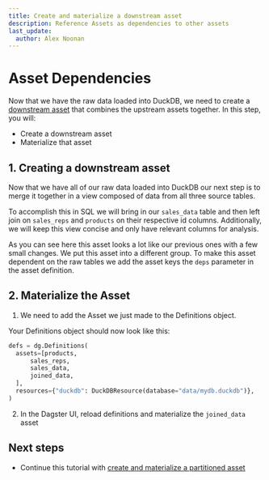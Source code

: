 ```yaml
---
title: Create and materialize a downstream asset
description: Reference Assets as dependencies to other assets
last_update:
  author: Alex Noonan
---
```


# Asset Dependencies

Now that we have the raw data loaded into DuckDB, we need to create a [downstream asset](guides/build/asset-concepts/asset-dependencies) that combines the upstream assets together. In this step, you will:

- Create a downstream asset
- Materialize that asset

## 1. Creating a downstream asset

Now that we have all of our raw data loaded into DuckDB our next step is to merge it together in a view composed of data from all three source tables.

To accomplish this in SQL we will bring in our `sales_data` table and then left join on `sales_reps` and `products` on their respective id columns. Additionally, we will keep this view concise and only have relevant columns for analysis.

As you can see here this asset looks a lot like our previous ones with a few small changes. We put this asset into a different group. To make this asset dependent on the raw tables we add the asset keys the `deps` parameter in the asset definition.

<CodeExample filePath="guides/tutorials/etl_tutorial/etl_tutorial/definitions.py" language="python" lineStart="89" lineEnd="132"/>

## 2. Materialize the Asset

1. We need to add the Asset we just made to the Definitions object.

Your Definitions object should now look like this:

  ```python
  defs = dg.Definitions(
    assets=[products,
        sales_reps,
        sales_data,
        joined_data,
    ],
    resources={"duckdb": DuckDBResource(database="data/mydb.duckdb")},
  )
  ```

2. In the Dagster UI, reload definitions and materialize the `joined_data` asset

## Next steps

- Continue this tutorial with [create and materialize a partitioned asset](/tutorial/05-ensuring-data-quality-with-asset-checks)